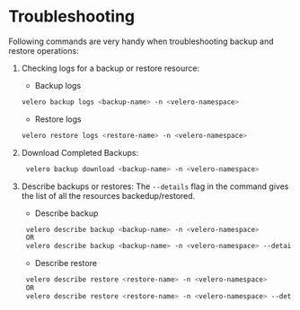 # Troubleshooting

Following commands are very handy when troubleshooting backup and restore operations:

1. Checking logs for a backup or restore resource:
   - Backup logs

    ```bash
    velero backup logs <backup-name> -n <velero-namespace>
    ```

   - Restore logs

    ```bash
    velero restore logs <restore-name> -n <velero-namespace>
    ```

2. Download Completed Backups:
   ```bash
    velero backup download <backup-name> -n <velero-namespace>
   ```

3. Describe backups or restores:
    The `--details` flag in the command gives the list of all the resources backedup/restored.
   - Describe backup

    ```bash
     velero describe backup <backup-name> -n <velero-namespace>
     OR
     velero describe backup <backup-name> -n <velero-namespace> --details
    ```

   - Describe restore

    ```bash
     velero describe restore <restore-name> -n <velero-namespace>
     OR
     velero describe restore <restore-name> -n <velero-namespace> --details
    ```
